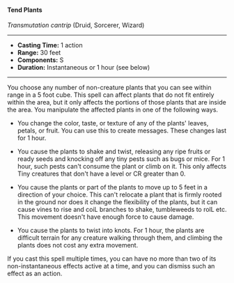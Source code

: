 #### Tend Plants
*Transmutation cantrip* (Druid, Sorcerer, Wizard)
___
- **Casting Time:** 1 action 
- **Range:** 30 feet 
- **Components:** S 
- **Duration:** Instantaneous or 1 hour (see below) 
---
You choose any number of non-creature plants that you can see within range in a 5 foot cube. This spell can affect plants that do not fit entirely within the area, but it only affects the portions of those plants that are inside the area. You manipulate the affected plants in one of the following ways.

* You change the color, taste, or texture of any of the plants' leaves, petals, or fruit. You can use this to create messages. These changes last for 1 hour. 

* You cause the plants to shake and twist, releasing any ripe fruits or ready seeds and knocking off any tiny pests such as bugs or mice. For 1 hour, such pests can't consume the plant or climb on it. This only affects Tiny creatures that don't have a level or CR greater than 0.

* You cause the plants or part of the plants to move up to 5 feet in a direction of your choice. This can't relocate a plant that is firmly rooted in the ground nor does it change the flexibility of the plants, but it can cause vines to rise and coiL branches to shake, tumbleweeds to rolL etc. This movement doesn't have enough force to cause damage. 

* You cause the plants to twist into knots. For 1 hour, the plants are difficult terrain for any creature walking through them, and climbing the plants does not cost any extra movement. 

If you cast this spell multiple times, you can have no more than two of its non-instantaneous effects active at a time, and you can dismiss such an effect as an action. 
